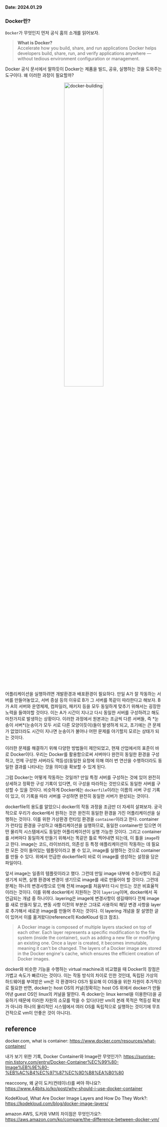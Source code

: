 **Date: 2024.01.29**

### Docker란?
`Docker`가 무엇인지 먼저 공식 홈의 소개를 읽어보자.

> **What is Docker?**  
Accelerate how you build, share, and run applications
Docker helps developers build, share, run, and verify applications anywhere — without tedious environment configuration or management.

Docker 공식 문서에서 말하듯이 Docker는 제품을 빌드, 공유, 실행하는 것을 도와주는 도구이다. 왜 이러한 과정이 필요할까?
<center>
<img src="___MEDIA_FILE_PATH___/it_works_on_my_computer.png" width="50%" title="docker-building"/>
</center> 
어플리케이션을 실행하려면 개발환경과 배포환경이 필요하다. 만일 A가 잘 작동하는 서버를 만들어놓았고, 서버 증설 등의 이유로 B가 그 서버를 똑같이 따라한다고 해보자. B가 A의 서버와 운영체제, 컴파일러, 패키지 등을 모두 동일하게 맞추기 위해서는 굉장한 노력을 들여야할 것이다. 이는 A가 시간이 지나고 다시 동일한 서버를 구성하려고 해도 마찬가지로 발생하는 상황이다. 이러한 과정에서 원본과는 조금씩 다른 서버들, 즉 *눈송이 서버*(눈송이가 모두 서로 다른 모양이듯이)들이 발생하게 되고, 초기에는 큰 문제가 없었더라도 시간이 지나면 눈송이가 불어나 어떤 문제를 야기할지 모르는 상태가 되는 것이다.

이러한 문제를 해결하기 위해 다양한 방법들이 제안되었고, 현재 산업에서의 표준이 바로 Docker이다. 우리는 Docker를 활용함으로써 서버마다 완전히 동일한 환경을 구성하고, 언제 구성한 서버라도 멱등성(동일한 요청에 의해 여러 번 연산을 수행하더라도 동일한 결과를 나타내는 것을 의미)을 확보할 수 있게 된다.

그럼 Docker는 어떻게 작동하는 것일까? 만일 특정 서버를 구성하는 것에 있어 완전히 상세하고 정확한 구성 기록이 있다면, 이 구성을 따라하는 것만으로도 동일한 서버를 구성할 수 있을 것이다. 비슷하게 Docker에는 `dockerfile`이라는 이름의 서버 구성 기록이 있고, 이 기록을 따라 서버를 구성하면 완전히 동일한 서버가 완성되는 것이다. 

dockerfile의 용도를 알았으니 docker의 작동 과정을 조금만 더 자세히 살펴보자. 궁극적으로 우리가 docker에서 원하는 것은 완전히 동일한 환경을 가진 어플리케이션을 실행하는 것이다. 이를 위한 가상환경 런타임 환경을 `container`이라고 한다. container가 런타임 환경을 구성하고 애플리케이션을 실행하므로, 동일한 container만 있으면 어떤 물리적 시스템에서도 동일한 어플리케이션이 실행 가능한 것이다. 그리고 container를 서버마다 동일하게 만들기 위해서는 똑같은 틀로 찍어내면 되는데, 이 틀을 `image`라고 한다. image는 코드, 라이브러리, 의존성 등 특정 애플리케이션이 작동하는 데 필요한 모든 것이 들어있는 템플릿이라고 볼 수 있고, image를 실행하는 것으로 container를 만들 수 있다. 위에서 언급한 dockerfile이 바로 이 image를 생성하는 설정을 담은 파일이다.

앞서 image는 일종의 템플릿이라고 했다. 그런데 만일 image 내부에 수정사항이 조금 생기게 되면, 실행 환경에 변경이 생기므로 image를 새로 만들어야 할 것이다. 그런데 문제는 하나의 변경사항으로 인해 전체 image를 처음부터 다시 만드는 것은 비효율적이라는 것이다. 이를 위해 docker에서 지원하는 것이 `layering`이며, docker에서 꼭 언급되는 개념 중 하나이다. layering은 image에 변경사항이 생길때마다 전체 image를 새로 만들지 말고, 변동 사항 이전의 부분은 그대로 사용하되 해당 변경 사항을 layer로 추가해서 새로운 image를 만들어 주자는 것이다. 이 layering 개념을 잘 설명한 글이 있어서 이를 옮겨왔다(reference의 KodeKloud 링크 참조).

> A Docker image is composed of multiple layers stacked on top of each other. Each layer represents a specific modification to the file system (inside the container), such as adding a new file or modifying an existing one. Once a layer is created, it becomes immutable, meaning it can't be changed. The layers of a Docker image are stored in the Docker engine's cache, which ensures the efficient creation of Docker images.


docker와 비슷한 기능을 수행하는 virtual machine과 비교했을 때 Docker의 장점은 가볍고 속도가 빠르다는 것이다. 이는 작동 방식의 차이로 인한 것인데, 독립된 가상의 하드웨어를 부여받은 vm은 각 환경마다 OS가 필요해 이 OS들을 위한 자원이 추가적으로 필요한 반면, docker는 host OS의 커널(정확히는 host OS 위에서 docker가 만들어낸 guest OS인 linux의 커널을 말한다. 즉 docker는 linux kernel을 이용한다)을 공유하기 때문에 이러한 자원의 소모를 막을 수 있다(다만 vm의 본래 목적은 멱등성 확보가 아니라 하나의 물리적인 시스템에서 여러 OS를 독립적으로 실행하는 것이기에 무조건적으로 vm이 안좋은 것이 아니다).

## reference
docker.com, what is container: https://www.docker.com/resources/what-container/

내가 보기 위한 기록, Docker Container와 Image란 무엇인가?: https://sunrise-min.tistory.com/entry/Docker-Container%EC%99%80-Image%EB%9E%80-%EB%AC%B4%EC%97%87%EC%9D%B8%EA%B0%80

reaccoony, 왜 굳이 도커(컨테이너)를 써야 하나요?: https://www.44bits.io/ko/post/why-should-i-use-docker-container

KodeKloud, What Are Docker Image Layers and How Do They Work?: https://kodekloud.com/blog/docker-image-layers/

amazon AWS, 도커와 VM의 차이점은 무엇인가요?: https://aws.amazon.com/ko/compare/the-difference-between-docker-vm/